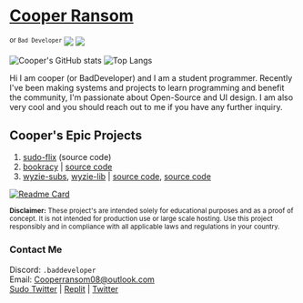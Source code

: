 # [Cooper Ransom](https://cozi.lol)
<sup>or `Bad Developer`</sup> ![](https://komarev.com/ghpvc/?username=itzCozi&base=1226&style=flat)
![](https://komarev.com/ghpvc/?itzCozi&color=dc143c&style=for-the-badge&base=1000&abbreviated=true)  

![Cooper's GitHub stats](https://github-readme-stats.vercel.app/api?username=itzCozi&show_icons=true&&show=prs_merged,prs_merged_percentage&theme=nord) ![Top Langs](https://github-readme-stats.vercel.app/api/top-langs/?username=itzCozi&hide=css,gls,c&langs_count=6&theme=nord)

Hi I am cooper (or BadDeveloper) and I am a student programmer. Recently I've been making systems and projects to learn programming and benefit the community, I'm passionate about Open-Source and UI design. I am also very cool and you should reach out to me if you have any further inquiry.

## Cooper's Epic Projects
1. [sudo-flix](https://github.com/sussy-code) (source code)
2. [bookracy](https://bookracy.org) | [source code](https://github.com/bookracy)
3. [wyzie-subs](https://subs.wyzie.ru), [wyzie-lib](https://www.npmjs.com/package/wyzie-lib) | [source code](https://github.com/itzCozi/wyzie-subs), [source code](https://github.com/itzCozi/wyzie-lib)

[![Readme Card](https://github-readme-stats.vercel.app/api/pin/?username=sussy-code&repo=smov&theme=nord)](https://github.com/sussy-code/smov)

<sup>
<strong>Disclaimer:</strong> These project's are intended solely for educational purposes and as a proof of concept. It is not intended for production use or large scale hosting. Use this project responsibly and in compliance with all applicable laws and regulations in your country.
</sup>

### Contact Me
Discord: `.baddeveloper`  
Email: Cooperransom08@outlook.com  
[Sudo Twitter](https://x.com/sudoflix)  |  [Replit](https://replit.com/@cozi08)  |  [Twitter](https://x.com/lilmancoop420)
